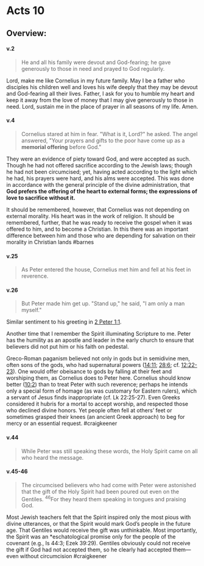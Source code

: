 # Acts 10

## Overview:



#### v.2
>He and all his family were devout and God-fearing; he gave generously to those in need and prayed to God regularly.

Lord, make me like Cornelius in my future family. May I be a father who disciples his children well and loves his wife deeply that they may be devout and God-fearing all their lives. Father, I ask for you to humble my heart and keep it away from the love of money that I may give generously to those in need. Lord, sustain me in the place of prayer in all seasons of my life. Amen.

#### v.4
>Cornelius stared at him in fear. "What is it, Lord?" he asked.
>The angel answered, "Your prayers and gifts to the poor have come up as a **memorial offering** before God."

They were an evidence of piety toward God, and were accepted as such. Though he had not offered sacrifice according to the Jewish laws; though he had not been circumcised; yet, having acted according to the light which he had, his prayers were hard, and his alms were accepted. This was done in accordance with the general principle of the divine administration, that **God prefers the offering of the heart to external forms; the expressions of love to sacrifice without it.**

It should be remembered, however, that Cornelius was not depending on external morality. His heart was in the work of religion. It should be remembered, further, that he was ready to receive the gospel when it was offered to him, and to become a Christian. In this there was an important difference between him and those who are depending for salvation on their morality in Christian lands
#barnes 

#### v.25
>As Peter entered the house, Cornelius met him and fell at his feet in reverence.

#### v.26
>But Peter made him get up. "Stand up," he said, "I am only a man myself."

Similar sentiment to his greeting in [2 Peter 1:1](2Peter1#v.1).

Another time that I remember the Spirit illuminating Scripture to me. Peter has the humility as an apostle and leader in the early church to ensure that believers did not put him or his faith on pedestal.

Greco-Roman paganism believed not only in gods but in semidivine men, often sons of the gods, who had supernatural powers ([14:11](Acts14#v.11); [28:6](Acts28#v.); cf. [12:22-23](Acts12#v.22-23)). One would offer obeisance to gods by falling at their feet and worshiping them, as Cornelius does to Peter here. Cornelius should know better ([10:2](Acts10#v.2)) than to treat Peter with such reverence; perhaps he intends only a special form of homage (as was customary for Eastern rulers), which a servant of Jesus finds inappropriate (cf. Lk 22:25-27). Even Greeks considered it hubris for a mortal to accept worship, and respected those who declined divine honors. Yet people often fell at others’ feet or sometimes grasped their knees (an ancient Greek approach) to beg for mercy or an essential request.
#craigkeener 

#### v.44
>While Peter was still speaking these words, the Holy Spirit came on all who heard the message.

#### v.45-46
>The circumcised believers who had come with Peter were astonished that the gift of the Holy Spirit had been poured out even on the Gentiles. <sup>46</sup>For they heard them speaking in tongues and praising God.

Most Jewish teachers felt that the Spirit inspired only the most pious with divine utterances, or that the Spirit would mark God’s people in the future age. That Gentiles would receive the gift was unthinkable. Most importantly, the Spirit was an \*eschatological promise only for the people of the covenant (e.g., Is 44:3; Ezek 39:29). Gentiles obviously could not receive the gift if God had not accepted them, so he clearly had accepted them— even without circumcision
#craigkeener 

